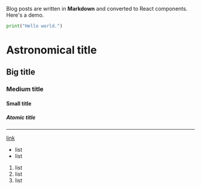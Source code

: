 Blog posts are written in **Markdown** and converted to React components. Here's a demo.

```python
print("Hello world.")
```

# Astronomical title

## Big title

### Medium title

#### Small title

##### Atomic title

---

[link](https://pegifenu.vercel.app/)

- list
- list

1. list
2. list
3. list
